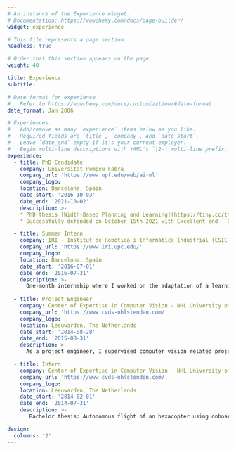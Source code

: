 ```yaml
---
# An instance of the Experience widget.
# Documentation: https://wowchemy.com/docs/page-builder/
widget: experience

# This file represents a page section.
headless: true

# Order that this section appears on the page.
weight: 40

title: Experience
subtitle:

# Date format for experience
#   Refer to https://wowchemy.com/docs/customization/#date-format
date_format: Jan 2006

# Experiences.
#   Add/remove as many `experience` items below as you like.
#   Required fields are `title`, `company`, and `date_start`.
#   Leave `date_end` empty if it's your current employer.
#   Begin multi-line descriptions with YAML's `|2-` multi-line prefix.
experience:
  - title: PhD Candidate
    company: Universitat Pompeu Fabra
    company_url: 'https://www.upf.edu/web/ai-ml'
    company_logo: 
    location: Barcelona, Spain
    date_start: '2016-10-03'
    date_end: '2021-10-02'
    description: >-
    * PhD thesis [Width-Based Planning and Learning](https://tiny.cc/thesis-Junyent), on the intersection of AI planning and deep reinforcement learning.
    * Successfully defended on October 15th 2021 with Excellent and ``Cum Laude'' mention.

  - title: Summer Intern
    company: IRI - Institut de Robòtica i Informàtica Industrial (CSIC-UPC)
    company_url: 'https://www.iri.upc.edu/'
    company_logo: 
    location: Barcelona, Spain
    date_start: '2016-07-01'
    date_end: '2016-07-31'
    description: >-
      One-month internship where I worked on the adaptation of a learning-by-demonstration algorithm for a 7 DoF robot arm, testing it on simulation. It was implemented in Python, using ROS and Gazebo.
      
  - title: Project Engineer
    company: Center of Expertise in Computer Vision - NHL University of Applied Sciences
    company_url: 'https://www.cvds-nhlstenden.com/'
    company_logo: 
    location: Leeuwarden, The Netherlands
    date_start: '2014-08-28'
    date_end: '2015-08-31'
    description: >-
      As a project engineer, I supervised computer vision related projects while doing research on how to control an Unmanned Aerial Vehicle (UAV) with all computation and sensors on board. I also piloted UAVs indoors for autonomous flight tests, participated in trade shows and workshops, and taught a one week course in computer vision. 

  - title: Intern
    company: Center of Expertise in Computer Vision - NHL University of Applied Sciences
    company_url: 'https://www.cvds-nhlstenden.com/'
    company_logo: 
    location: Leeuwarden, The Netherlands
    date_start: '2014-02-01'
    date_end: '2014-07-31'
    description: >-
       Bachelor thesis: Autonomous flight of an hexacopter using onboard image processing. 

design:
  columns: '2'
---
```

